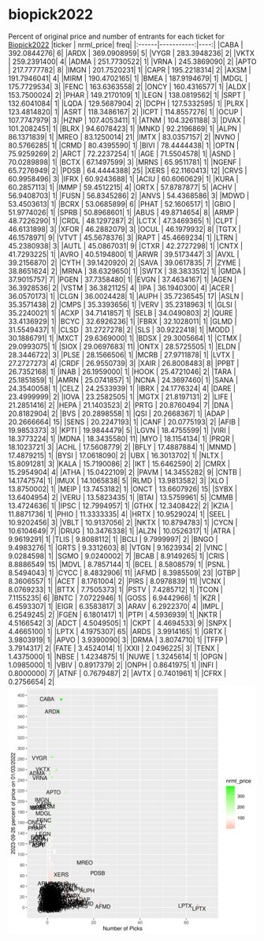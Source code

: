 # biopick2022
Percent of original price and number of entrants for each ticket for [Biopick2022](https://twitter.com/hashtag/Biopick2022)
|ticker |  nrml_price| freq|
|:------|-----------:|----:|
|CABA   | 392.0844276|    6|
|ARDX   | 369.0908959|    5|
|VYGR   | 283.3948236|    2|
|VKTX   | 259.2391400|    4|
|ADMA   | 251.7730522|    1|
|VRNA   | 245.3869090|    2|
|APTO   | 217.7777782|    8|
|IMGN   | 201.7520231|    1|
|CAPR   | 195.2218314|    2|
|AXSM   | 191.7946041|    4|
|MIRM   | 190.4702165|    1|
|BMEA   | 187.9194679|    1|
|MDGL   | 175.7729534|    3|
|FENC   | 163.6363558|    2|
|ONCY   | 160.4316577|    1|
|ALDX   | 153.7500024|    2|
|PHAR   | 149.2170109|    1|
|LEGN   | 138.0819562|    1|
|SRPT   | 132.6041084|    1|
|LQDA   | 129.5687904|    2|
|DCPH   | 127.5332595|    1|
|PLRX   | 123.4814820|    1|
|ASRT   | 118.3486167|    2|
|ICPT   | 114.8557276|    1|
|OCUP   | 107.7747979|    3|
|HZNP   | 107.4053411|    1|
|ATNM   | 104.3261188|    3|
|DVAX   | 101.2082451|    1|
|BLRX   |  94.6078423|    1|
|MNKD   |  92.2196869|    1|
|ALPN   |  86.1371839|    1|
|MREO   |  83.1250014|   21|
|IMTX   |  83.0357157|    2|
|NVNO   |  80.5766285|    1|
|CRMD   |  80.4395590|    1|
|BIVI   |  78.4444438|    1|
|OPTN   |  75.9259269|    2|
|ARCT   |  72.2237254|    1|
|AGE    |  71.5504578|    1|
|ASND   |  70.0289898|    1|
|BCTX   |  67.1497599|    3|
|MRNS   |  65.9511781|    1|
|NGENF  |  65.7276949|    2|
|PDSB   |  64.4444388|   25|
|XERS   |  62.1160413|   12|
|CRVS   |  60.9958496|    3|
|IFRX   |  60.9243688|    1|
|ACIU   |  60.6060629|    1|
|KURA   |  60.2857113|    1|
|IMMP   |  59.4512215|    4|
|ORTX   |  57.8787877|    5|
|ACHV   |  56.9408703|    1|
|FUSN   |  56.8345286|    2|
|ANVS   |  54.4368586|    3|
|MDWD   |  53.4503613|    1|
|BCRX   |  53.0685899|    6|
|PHAT   |  52.1606517|    1|
|GBIO   |  51.9774026|    1|
|SPRB   |  50.8968601|    1|
|ABUS   |  49.8714654|    8|
|ARMP   |  48.7226290|    1|
|CRDL   |  48.1297287|    2|
|LCTX   |  47.3469365|    1|
|CLPT   |  46.6131898|    3|
|XFOR   |  46.2882079|    3|
|OCUL   |  46.1979932|    8|
|TGTX   |  46.1578971|    9|
|VTVT   |  45.5678376|    3|
|RAPT   |  45.4669234|    1|
|LTRN   |  45.2380938|    3|
|AUTL   |  45.0867031|    9|
|CTXR   |  42.2727298|    1|
|CNTX   |  41.7293225|    1|
|AVRO   |  40.5194800|    1|
|ARWR   |  39.5173447|    3|
|AVXL   |  39.2156870|    2|
|CYTH   |  39.1420920|    2|
|SAVA   |  39.0617835|    7|
|ZYME   |  38.8651624|    2|
|MRNA   |  38.6329650|    1|
|SWTX   |  38.3833512|    1|
|GMDA   |  37.9015757|    7|
|PGEN   |  37.7358480|    1|
|EVGN   |  37.4634167|    1|
|AGEN   |  36.3928536|    2|
|VSTM   |  36.3821125|    4|
|IPA    |  36.1940300|    4|
|ACER   |  36.0570173|    1|
|CLGN   |  36.0024428|    1|
|AUPH   |  35.7236545|   17|
|ASLN   |  35.3571438|    2|
|CMPS   |  35.3393656|    1|
|VERV   |  35.2318963|    1|
|GLSI   |  35.2240021|    1|
|ACXP   |  34.7141857|    1|
|SELB   |  34.0490803|    2|
|QURE   |  33.4136929|    1|
|BCYC   |  32.6926236|    1|
|FBRX   |  32.1028011|    1|
|GLMD   |  31.5549437|    1|
|CLSD   |  31.2727278|    2|
|SLS    |  30.9222418|    1|
|MODD   |  30.1886791|    1|
|MXCT   |  29.6369000|    1|
|BDSX   |  29.3005664|    1|
|CTMX   |  29.0993075|    1|
|SIOX   |  29.0697683|   11|
|ONTX   |  28.5725505|    1|
|ELDN   |  28.3446722|    3|
|PLSE   |  28.1566506|    1|
|MCRB   |  27.9711878|    1|
|LVTX   |  27.2727273|    4|
|CRDF   |  26.9550739|    3|
|XAIR   |  26.8008483|    8|
|PPBT   |  26.7352168|    1|
|INAB   |  26.1959000|    1|
|HOOK   |  25.4721046|    2|
|TARA   |  25.1851859|    1|
|AMRN   |  25.0741857|    1|
|NCNA   |  24.3697460|    1|
|SANA   |  24.3540058|    1|
|CELZ   |  24.2533939|    1|
|IBRX   |  24.1776324|    4|
|DARE   |  23.4999999|    2|
|IOVA   |  23.2582505|    1|
|MGTX   |  21.8197131|    2|
|LIFE   |  21.2851416|    2|
|HEPA   |  21.1403523|    2|
|PRTG   |  20.8760494|    7|
|DNA    |  20.8182904|    2|
|BVS    |  20.2898558|    1|
|QSI    |  20.2668367|    1|
|ADAP   |  20.2666664|   15|
|SENS   |  20.2247193|    1|
|CANF   |  20.0775193|    2|
|AFIB   |  19.9853373|    3|
|KPTI   |  19.9844479|    5|
|LGVN   |  18.4755599|    1|
|VIRI   |  18.3773224|    1|
|MDNA   |  18.3435580|   11|
|MYO    |  18.1154134|    1|
|PRQR   |  18.1023721|    3|
|ACHL   |  17.5608779|    2|
|BFLY   |  17.4887884|    1|
|MNMD   |  17.4879215|    1|
|BYSI   |  17.0618090|    2|
|UBX    |  16.3013702|    1|
|NLTX   |  15.8091281|    3|
|KALA   |  15.7190086|    2|
|IKT    |  15.6462590|    2|
|CMRX   |  15.2954904|    4|
|ATHA   |  15.0422109|    2|
|PAVM   |  14.3455282|    9|
|CNTB   |  14.1747574|    1|
|IMUX   |  14.1065838|    5|
|RLMD   |  13.9813582|    3|
|XLO    |  13.8750002|    1|
|MEIP   |  13.7453182|    1|
|ONCT   |  13.6607926|   15|
|SYBX   |  13.6404954|    2|
|VERU   |  13.5823435|    1|
|BTAI   |  13.5759961|    5|
|CMMB   |  13.4724636|    1|
|IPSC   |  12.7994957|    1|
|GTHX   |  12.3408422|    2|
|KZIA   |  11.8871736|    1|
|PHIO   |  11.3333335|    4|
|HRTX   |  10.9529024|    1|
|SEEL   |  10.9202456|    3|
|VBLT   |  10.9137056|    2|
|NKTX   |  10.8794783|    1|
|CYCN   |  10.6104649|    7|
|DRUG   |  10.3476338|    1|
|ALZN   |  10.0526317|    1|
|ATRA   |   9.9619291|    1|
|TLIS   |   9.8088112|    1|
|BCLI   |   9.7999997|    2|
|BNGO   |   9.4983276|    1|
|GRTS   |   9.3312603|    8|
|VTGN   |   9.1623934|    2|
|VINC   |   9.0284598|    1|
|SGMO   |   9.0240002|    7|
|BCAB   |   8.9149265|    1|
|CRIS   |   8.8886549|   15|
|MDVL   |   8.7857144|    1|
|BCEL   |   8.5808579|    1|
|PSNL   |   8.5494043|    1|
|CYCC   |   8.4832906|   11|
|AFMD   |   8.3985509|   23|
|GTBP   |   8.3606557|    1|
|ACET   |   8.1761004|    2|
|PIRS   |   8.0978839|   11|
|VCNX   |   8.0769233|    1|
|BTTX   |   7.7505373|    1|
|PSTV   |   7.4285712|    1|
|TCON   |   7.1155235|    6|
|BNTC   |   7.0722946|    1|
|GOSS   |   6.9442966|    1|
|KZR    |   6.4593307|    1|
|EIGR   |   6.3583817|    3|
|ARAV   |   6.2922370|    4|
|IMPL   |   6.2549245|    2|
|FGEN   |   6.1801417|    1|
|PTPI   |   4.5936939|    1|
|NKTR   |   4.5166542|    3|
|ADCT   |   4.5049505|    1|
|CKPT   |   4.4694533|    9|
|SNPX   |   4.4665100|    1|
|LPTX   |   4.1975307|   65|
|ARDS   |   3.9914165|    1|
|GRTX   |   3.9803919|    1|
|APVO   |   3.9390090|    3|
|DRMA   |   3.8074710|    1|
|TFFP   |   3.7914317|    2|
|FATE   |   3.4524014|    1|
|XXII   |   2.0496225|    3|
|TENX   |   1.4375000|    1|
|NBSE   |   1.4234875|    1|
|NUWE   |   1.3245614|    1|
|OPGN   |   1.0985000|    1|
|VBIV   |   0.8917379|    2|
|ONPH   |   0.8641975|    1|
|INFI   |   0.8000000|    7|
|ATNF   |   0.7679487|    2|
|AVTX   |   0.7401961|    1|
|CFRX   |   0.2756654|    2|
![retvspicks](biopicks.png?raw=true)
